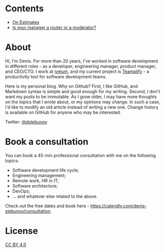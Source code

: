 # Contents

- [On Estimates](https://github.com/stebunovd/blog/blob/master/contents/On-Estimates.md)
- [Is your manager a router or a moderator?](https://github.com/stebunovd/blog/blob/master/contents/Is-your-manager-a-router-or-moderator.md)

# About

Hi, I'm Denis. For more than 20 years, I've worked in software development in
different roles - as a developer, engineering manager, product manager, and
CEO/CTO. I work at [ivelum](https://ivelum.com), and my current project is
[Teamplify](https://teamplify.com) - a productivity tool for software
development teams.

Here is my personal blog. Why on Github? First, I like GitHub, and Markdown
syntax is simple and good enough for my writing. Second, I don't want my posts
to be immutable. As I grow older, I may have more thoughts on the topics that I
wrote about, or my opinions may change. In such a case, I'd like to modify an
old article instead of writing a new one. Change history is available on GitHub
for anyone who may be interested.

Twitter: [@dstebunov](https://twitter.com/dstebunov)

# Book a consultation

You can book a 45-min professional consultation with me on the following
topics:
- Software development life cycle;
- Engineering management;
- Remote work, HR in IT;
- Software architecture;
- DevOps;
- ... and whatever else related to the above.

Check out the free dates and book here - 
https://calendly.com/denis-stebunov/consultation.

# License

[CC BY 4.0](https://creativecommons.org/licenses/by/4.0/)

